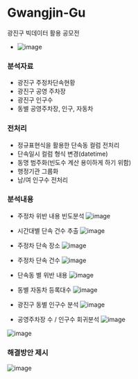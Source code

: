 # Gwangjin-Gu
광진구 빅데이터 활용 공모전

- ![image](https://github.com/GaGyeong-Kim/Gwangjin-Gu/assets/108977032/92b11148-1b18-4275-9d13-10f294f69612)


### 분석자료
- 광진구 주정차단속현황
- 광진구 공영 주차장
- 광진구 인구수
- 동별 공영주차장, 인구, 자동차

### 전처리
- 정규표현식을 활용한 단속동 컬럼 전처리
- 단속일시 컬럼 형식 변경(datetime)
- 동명 범주화(빈도수 계산 용이하게 하기 위함)
- 행정기관 그룹화
- 남/여 인구수 전처리

### 분석내용
- 주정차 위반 내용 빈도분석
![image](https://github.com/GaGyeong-Kim/Gwangjin-Gu/assets/108977032/038a3849-3499-43c8-9325-4e930615bff7)

- 시간대별 단속 건수 추출
![image](https://github.com/GaGyeong-Kim/Gwangjin-Gu/assets/108977032/074dc156-2fea-46cb-b881-e99982266546)

- 주정차 단속 장소
![image](https://github.com/GaGyeong-Kim/Gwangjin-Gu/assets/108977032/1bf527f0-a4a6-4636-8b27-9032dde1a710)

- 주정차 단속 건수
![image](https://github.com/GaGyeong-Kim/Gwangjin-Gu/assets/108977032/50320b0c-7c71-4d76-9c28-69cf0fb595e4)

- 단속동 별 위반 내용
![image](https://github.com/GaGyeong-Kim/Gwangjin-Gu/assets/108977032/b18192dc-1eb5-4c4f-a4d8-93c5c1cb60ab)

- 동별 자동차 등록대수
![image](https://github.com/GaGyeong-Kim/Gwangjin-Gu/assets/108977032/01e758eb-da34-4023-abbe-f0d98146542e)

- 광진구 동별 인구수 분석
![image](https://github.com/GaGyeong-Kim/Gwangjin-Gu/assets/108977032/64cca41c-3c23-47c7-85f3-d9bc159881a9)

- 공영주차장 수 / 인구수 회귀분석
![image](https://github.com/GaGyeong-Kim/Gwangjin-Gu/assets/108977032/1bbc309a-8747-4cf5-8805-f73b2ef2fc81)

![image](https://github.com/GaGyeong-Kim/Gwangjin-Gu/assets/108977032/ba9afccd-c8a9-4f3d-baf2-81982b9ec4fa)


### 해결방안 제시
![image](https://github.com/GaGyeong-Kim/Gwangjin-Gu/assets/108977032/1aaad5fe-32b8-4b2e-8537-22387616b3b1)





